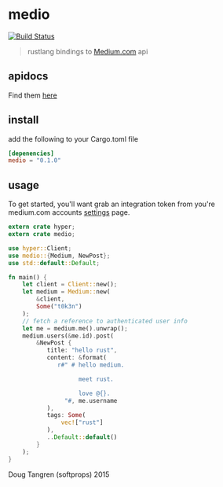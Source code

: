 # medio

[![Build Status](https://travis-ci.org/softprops/medio.svg?branch=master)](https://travis-ci.org/softprops/medio)

> rustlang bindings to [Medium.com](https://medium.com/) api

## apidocs

Find them [here](https//softprops.github.io/medio)

## install

add the following to your Cargo.toml file

```toml
[depenencies]
medio = "0.1.0"
```

## usage

To get started, you'll want grab an integration token from you're medium.com accounts [settings](https://medium.com/me/settings)
page.

```rust
extern crate hyper;
extern crate medio;

use hyper::Client;
use medio::{Medium, NewPost};
use std::default::Default;

fn main() {
    let client = Client::new();
    let medium = Medium::new(
        &client,
        Some("t0k3n")
    );
    // fetch a reference to authenticated user info
    let me = medium.me().unwrap();
    medium.users(&me.id).post(
        &NewPost {
           title: "hello rust",
           content: &format(
              r#" # hello medium.

                    meet rust.

                    love @{}.
                "#, me.username
           ),
           tags: Some(
               vec!["rust"]
           ),
           ..Default::default()
        }
    );
}

```

Doug Tangren (softprops) 2015

